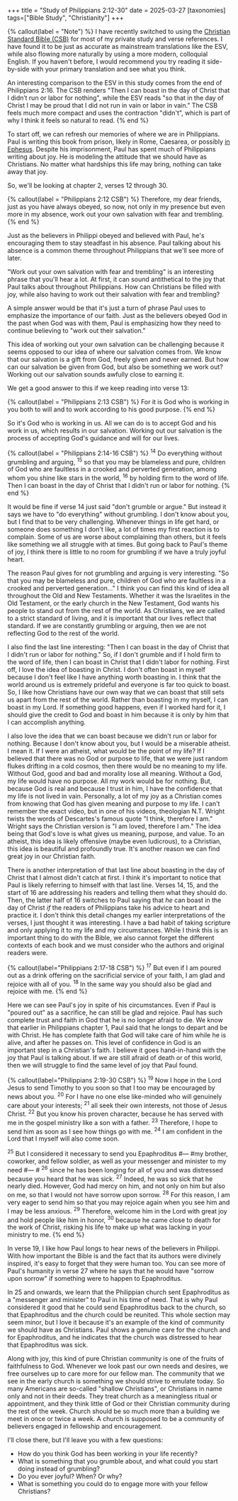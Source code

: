 +++
title = "Study of Philippians 2:12-30"
date = 2025-03-27
[taxonomies]
tags=["Bible Study", "Christianity"]
+++

{% callout(label = "Note") %}
I have recently switched to using the [Christian Standard Bible (CSB)](https://csbible.com/) for most of my private study and verse references.
I have found it to be just as accurate as mainstream translations like the ESV, while also flowing more naturally by using a more modern, colloquial English.
If you haven't before, I would recommend you try reading it side-by-side with your primary translation and see what you think.

An interesting comparison to the ESV in this study comes from the end of Philippians 2:16.
The CSB renders "Then I can boast in the day of Christ that I didn’t run or labor for nothing", while the ESV reads "so that in the day of Christ I may be proud that I did not run in vain or labor in vain."
The CSB feels much more compact and uses the contraction "didn't", which is part of why I think it feels so natural to read.
{% end %}

To start off, we can refresh our memories of where we are in Philippians.
Paul is writing this book from prison, likely in Rome, Caesarea, or possibly [in Ephesus](https://hermeneutics.stackexchange.com/a/77731).
Despite his imprisonment, Paul has spent much of Philippians writing about joy.
He is modeling the attitude that we should have as Christians.
No matter what hardships this life may bring, nothing can take away that joy.

So, we'll be looking at chapter 2, verses 12 through 30.

{% callout(label = "Philippians 2:12 CSB") %}
Therefore, my dear friends, just as you have always obeyed, so now, not only in my presence but even more in my absence, work out your own salvation with fear and trembling.
{% end %}

Just as the believers in Philippi obeyed and believed with Paul, he's encouraging them to stay steadfast in his absence.
Paul talking about his absence is a common theme throughout Philippians that we'll see more of later.

"Work out your own salvation with fear and trembling" is an interesting phrase that you'll hear a lot.
At first, it can sound antithetical to the joy that Paul talks about throughout Philippians.
How can Christians be filled with joy, while also having to work out their salvation with fear and trembling?

A simple answer would be that it's just a turn of phrase Paul uses to emphasize the importance of our faith.
Just as the believers obeyed God in the past when God was with them, Paul is emphasizing how they need to continue believing to "work out their salvation."

This idea of working out your own salvation can be challenging because it seems opposed to our idea of where our salvation comes from.
We know that our salvation is a gift from God, freely given and never earned.
But how can our salvation be given from God, but also be something we work out?
Working out our salvation sounds awfully close to earning it.

We get a good answer to this if we keep reading into verse 13:

{% callout(label = "Philippians 2:13 CSB") %}
For it is God who is working in you both to will and to work according to his good purpose.
{% end %}

So it's God who is working in us.
All we can do is to accept God and his work in us, which results in our salvation.
Working out our salvation is the process of accepting God's guidance and will for our lives.

{% callout(label = "Philippians 2:14-16 CSB") %}
<sup>14</sup> Do everything without grumbling and arguing,
<sup>15</sup> so that you may be blameless and pure, children of God who are faultless in a crooked and perverted generation,
among whom you shine like stars in the world,
<sup>16</sup> by holding firm to the word of life.
Then I can boast in the day of Christ that I didn't run or labor for nothing.
{% end %}

It would be fine if verse 14 just said "don't grumble or argue."
But instead it says we have to "do everything" without grumbling.
I don't know about you, but I find that to be very challenging.
Whenever things in life get hard, or someone does something I don't like, a lot of times my first reaction is to complain.
Some of us are worse about complaining than others, but it feels like something we all struggle with at times.
But going back to Paul's theme of joy, I think there is little to no room for grumbling if we have a truly joyful heart.

The reason Paul gives for not grumbling and arguing is very interesting.
"So that you may be blameless and pure, children of God who are faultless in a crooked and perverted generation..."
I think you can find this kind of idea all throughout the Old and New Testaments.
Whether it was the Israelites in the Old Testament, or the early church in the New Testament, God wants his people to stand out from the rest of the world.
As Christians, we are called to a strict standard of living, and it is important that our lives reflect that standard.
If we are constantly grumbling or arguing, then we are not reflecting God to the rest of the world.

I also find the last line interesting: "Then I can boast in the day of Christ that I didn't run or labor for nothing."
So, if I don't grumble and if I hold firm to the word of life, then I can boast in Christ that I didn't labor for nothing.
First off, I love the idea of boasting in Christ.
I don't often boast in myself because I don't feel like I have anything worth boasting in.
I think that the world around us is extremely prideful and everyone is far too quick to boast.
So, I like how Christians have our own way that we can boast that still sets us apart from the rest of the world.
Rather than boasting in my myself, I can boast in my Lord.
If something good happens, even if I worked hard for it, I should give the credit to God and boast in him because it is only by him that I can accomplish anything.

I also love the idea that we can boast because we didn't run or labor for nothing.
Because I don't know about you, but I would be a miserable atheist. 
I mean it.
If I were an atheist, what would be the point of my life?
If I believed that there was no God or purpose to life, that we were just random flukes drifting in a cold cosmos, then there would be no meaning to my life.
Without God, good and bad and morality lose all meaning.
Without a God, my life would have no purpose.
All my work would be for nothing.
But, because God is real and because I trust in him, I have the confidence that my life is not lived in vain.
Personally, a lot of my joy as a Christian comes from knowing that God has given meaning and purpose to my life.
I can't remember the exact video, but in one of his videos, theologian N.T. Wright twists the words of Descartes's famous quote "I think, therefore I am."
Wright says the Christian version is "I am loved, therefore I am."
The idea being that God's love is what gives us meaning, purpose, and value.
To an atheist, this idea is likely offensive (maybe even ludicrous), to a Christian, this idea is beautiful and profoundly true.
It's another reason we can find great joy in our Christian faith.

There is another interpretation of that last line about boasting in the day of Christ that I almost didn't catch at first.
I think it's important to notice that Paul is likely referring to himself with that last line.
Verses 14, 15, and the start of 16 are addressing his readers and telling them what they should do.
Then, the latter half of 16 switches to Paul saying that *he* can boast in the day of Christ *if* the readers of Philippians take his advice to heart and practice it.
I don't think this detail changes my earlier interpretations of the verses, I just thought it was interesting.
I have a bad habit of taking scripture and only applying it to my life and my circumstances.
While I think this is an important thing to do with the Bible, we also cannot forget the different contexts of each book and we must consider who the authors and original readers were.

{% callout(label="Philippians 2:17-18 CSB") %}
<sup>17</sup> But even if I am poured out as a drink offering on the sacrificial service of your faith, I am glad and rejoice with all of you. <sup>18</sup> In the same way you should also be glad and rejoice with me.
{% end %}

Here we can see Paul's joy in spite of his circumstances.
Even if Paul is "poured out" as a sacrifice, he can still be glad and rejoice.
Paul has such complete trust and faith in God that he is no longer afraid to die.
We know that earlier in Philippians chapter 1, Paul said that he longs to depart and be with Christ.
He has complete faith that God will take care of him while he is alive, and after he passes on.
This level of confidence in God is an important step in a Christian's faith.
I believe it goes hand-in-hand with the joy that Paul is talking about.
If we are still afraid of death or of this world, then we will struggle to find the same level of joy that Paul found.

{% callout(label="Philippians 2:19-30 CSB") %}
<sup>19</sup> Now I hope in the Lord Jesus to send Timothy to you soon so that I too may be encouraged by news about you. <sup>20</sup> For I have no one else like-minded who will genuinely care about your interests; <sup>21</sup> all seek their own interests, not those of Jesus Christ. <sup>22</sup> But you know his proven character, because he has served with me in the gospel ministry like a son with a father. <sup>23</sup> Therefore, I hope to send him as soon as I see how things go with me. <sup>24</sup> I am confident in the Lord that I myself will also come soon. 

<sup>25</sup> But I considered it necessary to send you Epaphroditus #— #my brother, coworker, and fellow soldier, as well as your messenger and minister to my need  #— # <sup>26</sup> since he has been longing for all of you and was distressed because you heard that he was sick. <sup>27</sup> Indeed, he was so sick that he nearly died. However, God had mercy on him, and not only on him but also on me, so that I would not have sorrow upon sorrow. <sup>28</sup> For this reason, I am very eager to send him so that you may rejoice again when you see him and I may be less anxious. <sup>29</sup> Therefore, welcome him in the Lord with great joy and hold people like him in honor, <sup>30</sup> because he came close to death for the work of Christ, risking his life to make up what was lacking in your ministry to me.
{% end %}

In verse 19, I like how Paul longs to hear news of the believers in Philippi.
With how important the Bible is and the fact that its authors were divinely inspired, it's easy to forget that they were human too.
You can see more of Paul's humanity in verse 27 where he says that he would have "sorrow upon sorrow" if something were to happen to Epaphroditus.

In 25 and onwards, we learn that the Philippian church sent Epaphroditus as a "messenger and minister" to Paul in his time of need.
That is why Paul considered it good that he could send Epaphroditus back to the church, so that Epaphroditus and the church could be reunited.
This whole section may seem minor, but I love it because it's an example of the kind of community we should have as Christians.
Paul shows a genuine care for the church and for Epaphroditus, and he indicates that the church was distressed to hear that Epaphroditus was sick.

Along with joy, this kind of pure Christian community is one of the fruits of faithfulness to God.
Whenever we look past our own needs and desires, we free ourselves up to care more for our fellow man.
The community that we see in the early church is something we should strive to emulate today.
So many Americans are so-called "shallow Christians", or Christians in name only and not in their deeds.
They treat church as a meaningless ritual or appointment, and they think little of God or their Christian community during the rest of the week.
Church should be so much more than a building we meet in once or twice a week.
A church is supposed to be a community of believers engaged in fellowship and encouragement.

I'll close there, but I'll leave you with a few questions:

 - How do you think God has been working in your life recently?
 - What is something that you grumble about, and what could you start doing instead of grumbling?
 - Do you ever joyful? When? Or why?
 - What is something you could do to engage more with your fellow Christians?
